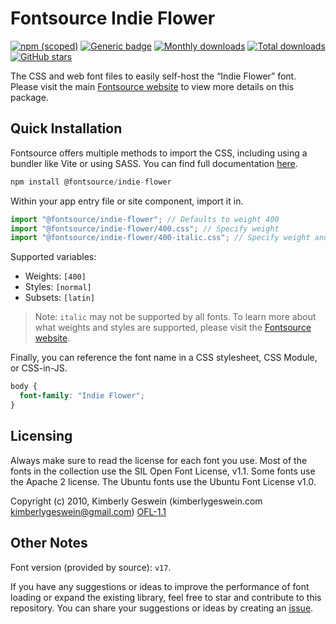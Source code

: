 # Fontsource Indie Flower

[![npm (scoped)](https://img.shields.io/npm/v/@fontsource/indie-flower?color=brightgreen)](https://www.npmjs.com/package/@fontsource/indie-flower) [![Generic badge](https://img.shields.io/badge/fontsource-passing-brightgreen)](https://github.com/fontsource/fontsource) [![Monthly downloads](https://badgen.net/npm/dm/@fontsource/indie-flower)](https://github.com/fontsource/fontsource) [![Total downloads](https://badgen.net/npm/dt/@fontsource/indie-flower)](https://github.com/fontsource/fontsource) [![GitHub stars](https://img.shields.io/github/stars/fontsource/fontsource.svg?style=social&label=Star)](https://github.com/fontsource/fontsource/stargazers)

The CSS and web font files to easily self-host the “Indie Flower” font. Please visit the main [Fontsource website](https://fontsource.org/fonts/indie-flower) to view more details on this package.

## Quick Installation

Fontsource offers multiple methods to import the CSS, including using a bundler like Vite or using SASS. You can find full documentation [here](https://fontsource.org/docs/getting-started/introduction).

```javascript
npm install @fontsource/indie-flower
```

Within your app entry file or site component, import it in.

```javascript
import "@fontsource/indie-flower"; // Defaults to weight 400
import "@fontsource/indie-flower/400.css"; // Specify weight
import "@fontsource/indie-flower/400-italic.css"; // Specify weight and style
```

Supported variables:
- Weights: `[400]`
- Styles: `[normal]`
- Subsets: `[latin]`

> Note: `italic` may not be supported by all fonts. To learn more about what weights and styles are supported, please visit the [Fontsource website](https://fontsource.org/fonts/indie-flower).

Finally, you can reference the font name in a CSS stylesheet, CSS Module, or CSS-in-JS.

```css
body {
  font-family: "Indie Flower";
}
```

## Licensing
Always make sure to read the license for each font you use. Most of the fonts in the collection use the SIL Open Font License, v1.1. Some fonts use the Apache 2 license. The Ubuntu fonts use the Ubuntu Font License v1.0.

Copyright (c) 2010, Kimberly Geswein (kimberlygeswein.com kimberlygeswein@gmail.com)
[OFL-1.1](http://scripts.sil.org/OFL)

## Other Notes
Font version (provided by source): `v17`.

If you have any suggestions or ideas to improve the performance of font loading or expand the existing library, feel free to star and contribute to this repository. You can share your suggestions or ideas by creating an [issue](https://github.com/fontsource/fontsource/issues).